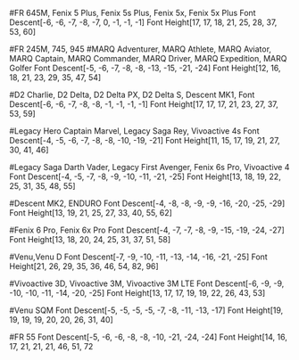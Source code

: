  #FR 645M, Fenix 5 Plus, Fenix 5s Plus, Fenix 5x, Fenix 5x Plus
 Font Descent[-6, -6, -7, -8, -7, 0, -1, -1, -1]
 Font Height[17, 17, 18, 21, 25, 28, 37, 53, 60]
 
 #FR 245M, 745, 945
 #MARQ Adventurer, MARQ Athlete, MARQ Aviator, MARQ Captain, MARQ Commander, MARQ Driver, MARQ Expedition, MARQ Golfer
 Font Descent[-5, -6, -7, -8, -8, -13, -15, -21, -24]
 Font Height[12, 16, 18, 21, 23, 29, 35, 47, 54]
 
 #D2 Charlie, D2 Delta, D2 Delta PX, D2 Delta S, Descent MK1,
 Font Descent[-6, -6, -7, -8, -8, -1, -1, -1, -1]
 Font Height[17, 17, 17, 21, 23, 27, 37, 53, 59]
 
 #Legacy Hero Captain Marvel, Legacy Saga Rey, Vivoactive 4s
 Font Descent[-4, -5, -6, -7, -8, -8, -10, -19, -21]
 Font Height[11, 15, 17, 19, 21, 27, 30, 41, 46]

 #Legacy Saga Darth Vader, Legacy First Avenger, Fenix 6s Pro, Vivoactive 4
 Font Descent[-4, -5, -7, -8, -9, -10, -11, -21, -25]
 Font Height[13, 18, 19, 22, 25, 31, 35, 48, 55]
 
 #Descent MK2, ENDURO
 Font Descent[-4, -8, -8, -9, -9, -16, -20, -25, -29]
 Font Height[13, 19, 21, 25, 27, 33, 40, 55, 62]
 
 #Fenix 6 Pro, Fenix 6x Pro
 Font Descent[-4, -7, -7, -8, -9, -15, -19, -24, -27]
 Font Height[13, 18, 20, 24, 25, 31, 37, 51, 58]
 
 #Venu,Venu D
 Font Descent[-7, -9, -10, -11, -13, -14, -16, -21, -25]
 Font Height[21, 26, 29, 35, 36, 46, 54, 82, 96]
 
 #Vivoactive 3D, Vivoactive 3M, Vivoactive 3M LTE
 Font Descent[-6, -9, -9, -10, -10, -11, -14, -20, -25]
 Font Height[13, 17, 17, 19, 19, 22, 26, 43, 53]
 
 #Venu SQM
 Font Descent[-5, -5, -5, -5, -7, -8, -11, -13, -17]
 Font Height[19, 19, 19, 19, 20, 20, 26, 31, 40]

 #FR 55
 Font Descent[-5, -6, -6, -8, -8, -10, -21, -24, -24]
 Font Height[14, 16, 17, 21, 21, 21, 46, 51, 72
 